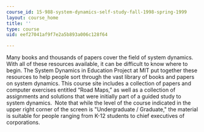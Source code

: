 ```yaml
---
course_id: 15-988-system-dynamics-self-study-fall-1998-spring-1999
layout: course_home
title: ''
type: course
uid: eef27041af9f7e2a5b893a006c128f64

---
```

Many books and thousands of papers cover the field of system dynamics. With all of these resources available, it can be difficult to know where to begin. The System Dynamics in Education Project at MIT put together these resources to help people sort through the vast library of books and papers on system dynamics. This course site includes a collection of papers and computer exercises entitled “Road Maps,” as well as a collection of assignments and solutions that were initially part of a guided study to system dynamics.  Note that while the level of the course indicated in the upper right corner of the screen is "Undergraduate / Graduate," the material is suitable for people ranging from K-12 students to chief executives of corporations.

